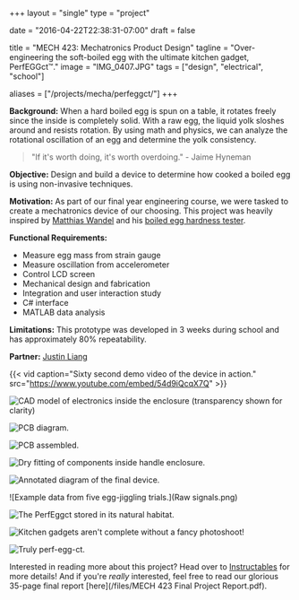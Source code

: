 +++
layout =    "single"
type =      "project"

date = "2016-04-22T22:38:31-07:00"
draft =     false


title = "MECH 423: Mechatronics Product Design"
tagline = "Over-engineering the soft-boiled egg with the ultimate kitchen gadget, PerfEGGct™."
image =     "IMG_0407.JPG"
tags =      ["design", "electrical", "school"]

aliases =   ["/projects/mecha/perfeggct/"]
+++

__Background:__ When a hard boiled egg is spun on a table, it rotates freely since the inside is completely solid. With a raw egg, the liquid yolk sloshes around and resists rotation. By using math and physics, we can analyze the rotational oscillation of an egg and determine the yolk consistency.

> "If it's worth doing, it's worth overdoing." - Jaime Hyneman

__Objective:__ Design and build a device to determine how cooked a boiled egg is using non-invasive techniques.

__Motivation:__ As part of our final year engineering course, we were tasked to create a mechatronics device of our choosing. This project was heavily inspired by [Matthias Wandel](https://www.youtube.com/channel/UCckETVOT59aYw80B36aP9vw) and his [boiled egg hardness tester](https://www.youtube.com/watch?v=Cw9w1CZkTr0).

__Functional Requirements:__

+ Measure egg mass from strain gauge
+ Measure oscillation from accelerometer
+ Control LCD screen
+ Mechanical design and fabrication
+ Integration and user interaction study
+ C# interface
+ MATLAB data analysis

__Limitations:__ This prototype was developed in 3 weeks during school and has approximately 80% repeatability.

__Partner:__ [Justin Liang](http://justin-liang.com)

{{< vid caption="Sixty second demo video of the device in action." src="https://www.youtube.com/embed/54d9iQcqX7Q" >}}

![CAD model of electronics inside the enclosure (transparency shown for clarity)](CAD_4.png)

![PCB diagram.](Fritzing%20diagram.jpg)

![PCB assembled.](DSC03408.JPG)

![Dry fitting of components inside handle enclosure.](DSC03430.JPG)

![Annotated diagram of the final device.](IMG_0461_annotated.jpg)

![Example data from five egg-jiggling trials.](Raw signals.png)

![The PerfEggct stored in its natural habitat.](storage_1.png)

![Kitchen gadgets aren't complete without a fancy photoshoot!](IMG_0407.JPG)

![Truly perf-egg-ct.](IMG_0424.JPG)

Interested in reading more about this project? Head over to [Instructables](http://www.instructables.com/id/PerfEGGct-Engineering-the-Perfect-Soft-Boiled-Egg/) for more details! And if you're *really* interested, feel free to read our glorious 35-page final report [here](/files/MECH 423 Final Project Report.pdf).
